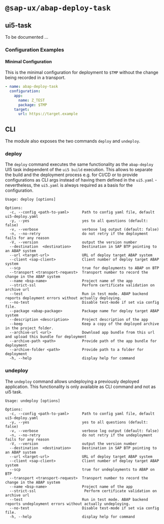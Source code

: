 #  `@sap-ux/abap-deploy-task`

## ui5-task

To be documented ...

### Configuration Examples

#### Minimal Configuration
This is the minimal configuration for deployment to `$TMP` without the change being recorded in a transport.

```yaml
- name: abap-deploy-task
  configuration:
    app:
      name: Z_TEST
      package: $TMP
    target:
      url: https://target.example
```

## CLI
The module also exposes the two commands `deploy` and `undeploy`. 

### deploy
The `deploy` command executes the same functionality as the `abap-deploy` UI5 task independent of the `ui5 build` execution. This allows to separate the build and the deployment process e.g. for CI/CD or to provide configurations as CLI args instead of having them defined in the `ui5.yaml` - nevertheless, the `ui5.yaml` is always required as a basis for the configuration.

```
Usage: deploy [options]

Options:
  -c, --config <path-to-yaml>      Path to config yaml file, default ui5-deploy.yaml
  -y, --yes                        yes to all questions (default: false)
  -v, --verbose                    verbose log output (default: false)
  -n, --no-retry                   do not retry if the deployment fails for any reason
  -V, --version                    output the version number
  --destination  <destination>     Destination in SAP BTP pointing to an ABAP system 
  --url <target-url>               URL of deploy target ABAP system
  --client <sap-client>            Client number of deploy target ABAP system
  --scp                            true for deployments to ABAP on BTP
  --transport <transport-request>  Transport number to record the change in the ABAP system
  --name <bsp-name>                Project name of the app
  --strict-ssl                     Perform certificate validation on archive url
  --test                           Run in test mode. ABAP backend reports deployment errors without actually deploying.
  --no-test                        Disable test-mode if set via config file.
  --package <abap-package>         Package name for deploy target ABAP system
  --description <description>      Project description of the app
  --keep                           Keep a copy of the deployed archive in the project folder.
  --archive-url <url>              Download app bundle from this url and upload this bundle for deployment
  --archive-path <path>            Provide path of the app bundle for deployment
  --archive-folder <path>          Provide path to a folder for deployment
  -h, --help                       display help for command
```

### undeploy
The `undeploy` command allows undeploying a previously deployed application. This functionality is only available as CLI command and not as ui5 task.

```
Usage: undeploy [options]

Options:
  -c, --config <path-to-yaml>      Path to config yaml file, default ui5-deploy.yaml
  -y, --yes                        yes to all questions (default: false)
  -v, --verbose                    verbose log output (default: false)
  -n, --no-retry                   do not retry if the undeployment fails for any reason
  -V, --version                    output the version number
  --destination  <destination>     Destination in SAP BTP pointing to an ABAP system 
  --url <target-url>               URL of deploy target ABAP system
  --client <sap-client>            Client number of deploy target ABAP system
  --scp                            true for undeployments to ABAP on BTP
  --transport <transport-request>  Transport number to record the change in the ABAP system
  --name <bsp-name>                Project name of the app
  --strict-ssl                      Perform certificate validation on archive url
  --test                           Run in test mode. ABAP backend reports undeployment errors without actually undeploying.
  --no-test                        Disable test-mode if set via config file.
  -h, --help                       display help for command
```